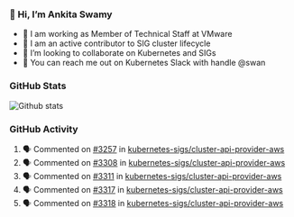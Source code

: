 ### 👋 Hi, I’m Ankita Swamy 

- 💼 I am working as Member of Technical Staff at VMware
- 👀 I am an active contributor to SIG cluster lifecycle 
- 💞️ I’m looking to collaborate on Kubernetes and SIGs
- 💬 You can reach me out on Kubernetes Slack with handle @swan

### GitHub Stats
![Github stats](https://github-readme-stats.vercel.app/api?username=Ankitasw&count_private=true&show_icons=true&theme=tokyonight)

### GitHub Activity 
<!--START_SECTION:activity-->
1. 🗣 Commented on [#3257](https://github.com/kubernetes-sigs/cluster-api-provider-aws/issues/3257) in [kubernetes-sigs/cluster-api-provider-aws](https://github.com/kubernetes-sigs/cluster-api-provider-aws)
2. 🗣 Commented on [#3308](https://github.com/kubernetes-sigs/cluster-api-provider-aws/issues/3308) in [kubernetes-sigs/cluster-api-provider-aws](https://github.com/kubernetes-sigs/cluster-api-provider-aws)
3. 🗣 Commented on [#3311](https://github.com/kubernetes-sigs/cluster-api-provider-aws/issues/3311) in [kubernetes-sigs/cluster-api-provider-aws](https://github.com/kubernetes-sigs/cluster-api-provider-aws)
4. 🗣 Commented on [#3317](https://github.com/kubernetes-sigs/cluster-api-provider-aws/issues/3317) in [kubernetes-sigs/cluster-api-provider-aws](https://github.com/kubernetes-sigs/cluster-api-provider-aws)
5. 🗣 Commented on [#3318](https://github.com/kubernetes-sigs/cluster-api-provider-aws/issues/3318) in [kubernetes-sigs/cluster-api-provider-aws](https://github.com/kubernetes-sigs/cluster-api-provider-aws)
<!--END_SECTION:activity-->
